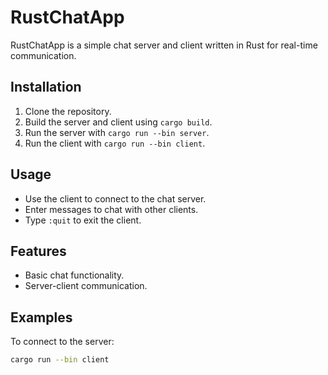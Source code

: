 # RustChatApp

RustChatApp is a simple chat server and client written in Rust for real-time communication.

## Installation

1. Clone the repository.
2. Build the server and client using `cargo build`.
3. Run the server with `cargo run --bin server`.
4. Run the client with `cargo run --bin client`.

## Usage

- Use the client to connect to the chat server.
- Enter messages to chat with other clients.
- Type `:quit` to exit the client.

## Features

- Basic chat functionality.
- Server-client communication.

## Examples

To connect to the server:

```sh
cargo run --bin client
```
